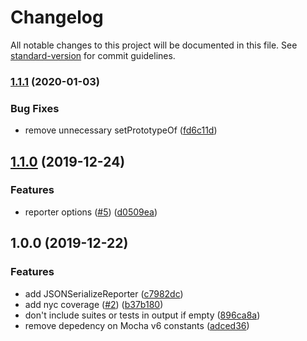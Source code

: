 # Changelog

All notable changes to this project will be documented in this file. See [standard-version](https://github.com/conventional-changelog/standard-version) for commit guidelines.

### [1.1.1](https://github.com/plasticrake/mocha-json-serialize-reporter/compare/v1.1.0...v1.1.1) (2020-01-03)


### Bug Fixes

* remove unnecessary setPrototypeOf ([fd6c11d](https://github.com/plasticrake/mocha-json-serialize-reporter/commit/fd6c11d5e680896596fb833ab503c07ab5f6ee1e))

## [1.1.0](https://github.com/plasticrake/mocha-json-serialize-reporter/compare/v1.0.0...v1.1.0) (2019-12-24)


### Features

* reporter options ([#5](https://github.com/plasticrake/mocha-json-serialize-reporter/issues/5)) ([d0509ea](https://github.com/plasticrake/mocha-json-serialize-reporter/commit/d0509eacd15195633fb692be588f177c6de6f906))

## 1.0.0 (2019-12-22)


### Features

* add JSONSerializeReporter ([c7982dc](https://github.com/plasticrake/mocha-json-serialize-reporter/commit/c7982dc44860f12076c603b47f551e44774b98db))
* add nyc coverage ([#2](https://github.com/plasticrake/mocha-json-serialize-reporter/issues/2)) ([b37b180](https://github.com/plasticrake/mocha-json-serialize-reporter/commit/b37b1808ebbce91cb1d77b46a3b1938833878208))
* don't include suites or tests in output if empty ([896ca8a](https://github.com/plasticrake/mocha-json-serialize-reporter/commit/896ca8afe82a794c12fc86017a1b747a61d7858a))
* remove depedency on Mocha v6 constants ([adced36](https://github.com/plasticrake/mocha-json-serialize-reporter/commit/adced36b274cea17a38c0614314a2565c0a6e83e))
